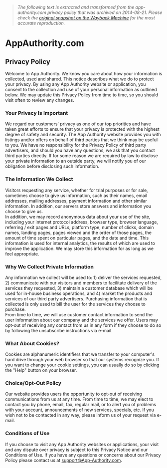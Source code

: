 > *The following text is extracted and transformed from the app-authority.com privacy policy that was archived on 2014-08-21. Please check the [original snapshot on the Wayback Machine](https://web.archive.org/web/20140821015549id_/http%3A//app-authority.com/privacy) for the most accurate reproduction.*

# AppAuthority.com

## Privacy Policy

Welcome to App Authority. We know you care about how your information is collected, used and shared. This notice describes what we do to protect your privacy. By using any App Authority website or application, you consent to the collection and use of your personal information as outlined below. We may update this Privacy Policy from time to time, so you should visit often to review any changes.

### Your Privacy Is Important

We regard our customers' privacy as one of our top priorities and have taken great efforts to ensure that your privacy is protected with the highest degree of safety and security. The App Authority website provides you with listings and/or offers on behalf of third parties that we think may be useful to you. We have no responsibility for the Privacy Policy of third party advertisers, and should you have any questions, we ask that you contact third parties directly. If for some reason we are required by law to disclose your private information to an outside party, we will notify you of our obligation before disclosing such information.

### The Information We Collect

Visitors requesting any service, whether for trial purposes or for sale, sometimes choose to give us information, such as their names, email addresses, mailing addresses, payment information and other similar information. In addition, our servers store answers and information you choose to give us.   
In addition, we may record anonymous data about your use of the site, including your internet protocol address, browser type, browser language, referring / exit pages and URLs, platform type, number of clicks, domain names, landing pages, pages viewed and the order of those pages, the amount of time spent on particular pages, and the date and time. This information is used for internal analytics, the results of which are used to improve the application. We may store this information for as long as we feel appropriate.

### Why We Collect Private Information

Any information we collect will be used to: 1) deliver the services requested, 2) communicate with our visitors and members to facilitate delivery of the services they requested, 3) maintain a customer database which will be used for in-house business operations, and 4) market the products and services of our third party advertisers. Purchasing information that is collected is only used to bill the user for the services they choose to purchase.  
From time to time, we will use customer contact information to send the user information about our company and the services we offer. Users may opt-out of receiving any contact from us in any form if they choose to do so by following the unsubscribe instructions via e-mail.

### What About Cookies?

Cookies are alphanumeric identifiers that we transfer to your computer's hard drive through your web browser so that our systems recognize you. If you want to change your cookie settings, you can usually do so by clicking the "Help" button on your browser.

### Choice/Opt-Out Policy

Our website provides users the opportunity to opt-out of receiving communications from us at any time. From time to time, we may elect to contact you by phone, email, fax, regular mail, or to alert you of problems with your account, announcements of new services, specials, etc. If you wish not to be contacted in any way, please inform us of your request via e-mail.

### Conditions of Use

If you choose to visit any App Authority websites or applications, your visit and any dispute over privacy is subject to this Privacy Notice and our Conditions of Use. If you have any questions or concerns about our Privacy Policy please contact us at support@App-Authority.com.
